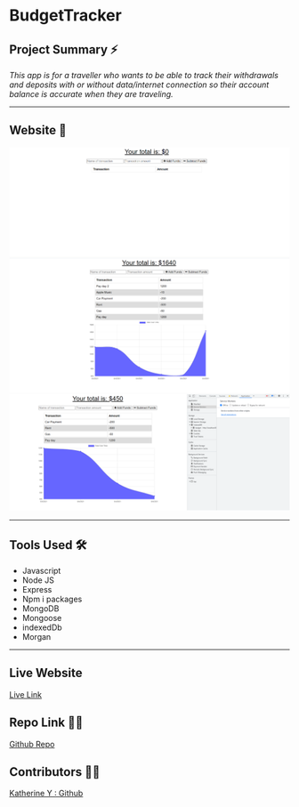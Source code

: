 # BudgetTracker

## **Project Summary** ⚡️

_This app is for a traveller who wants to be able to track their withdrawals and deposits with or without data/internet connection so their account balance is accurate when they are traveling._

__________________________________________________________________________________________________________________________________________________


## **Website** 📸


![Screenshot 1](/assets/img/Screenshot3.png)
![Screenshot 1](/assets/img/Screenshot2.png)
![Screenshot 1](/assets/img/Screenshot1.png)






___________________________________________________________________________________________________________________________________________________

## **Tools Used** 🛠️

* Javascript
* Node JS
* Express
* Npm i packages
* MongoDB
* Mongoose
* indexedDb
* Morgan



___________________________________________________________________________________________________________________________________________________


## **Live Website**
[Live Link](https://budgettracker0.herokuapp.com/)

## **Repo Link** 📎💡
[Github Repo](https://github.com/katherineyoguez/BudgetTracker)

## **Contributors** 🧑‍💻

[Katherine Y : Github](https://github.com/katherineyoguez)